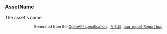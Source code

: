 <!--- This is a generated file, do not edit! -->
<!--- [START woosmap_http_schema_woosmap-platform-api-reference_assetname] -->
<h3 class="schema-object" id="Woosmap Platform API Reference_AssetName">AssetName</h3>

The asset's name.

<p style="text-align: right; font-size: smaller;">Generated from the <a data-label="openapi-github" href="https://github.com/woosmap/openapi-specification" title="Woosmap OpenAPI Specification" class="external">OpenAPI specification</a>.
<a data-label="openapi-github-woosmap-http-schema-woosmap-platform-api-reference-assetname" data-action="edit" style="margin-left: 5px;" href="https://github.com/woosmap/openapi-specification/blob/main/specification/schemas/Woosmap Platform API Reference_AssetName.yml" title="Edit on GitHub">✎ Edit</a>
<a data-label="openapi-github-woosmap-http-schema-woosmap-platform-api-reference-assetname" data-action="bug" style="margin-left: 5px;" href="https://github.com/woosmap/openapi-specification/issues/new?assignees=&labels=type%3A+bug%2C+triage+me&template=bug_report.md&title=[schemas] Bug - Woosmap Platform API Reference_AssetName" title="File bug for schemas on GitHub"><span class="material-icons">bug_report</span> Report bug</a>
</p>

<!--- [END woosmap_http_schema_woosmap-platform-api-reference_assetname] -->
